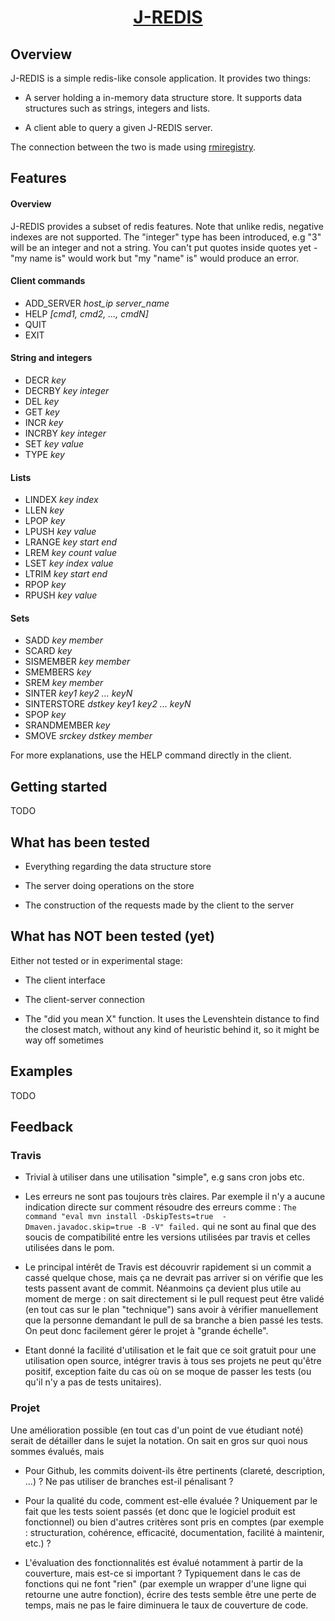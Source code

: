 <h1 align="center"><a href="https://github.com/DumbCoconut/J-REDIS">J-REDIS</a></h1>

## Overview

J-REDIS is a simple redis-like console application. It provides two things:

- A server holding a in-memory data structure store. It supports data structures such as 
strings, integers and lists. 

- A client able to query a given J-REDIS server. 

The connection between the two is made using 
<a href="http://docs.oracle.com/javase/7/docs/technotes/tools/solaris/rmiregistry.html">rmiregistry</a>.

## Features

#### Overview

J-REDIS provides a subset of redis features. Note that unlike redis, negative indexes are not supported. 
The "integer" type has been introduced, e.g "3" will be an integer and not a string. You can't put
quotes inside quotes yet - "my name is" would work but "my "name" is" would produce an error.

#### Client commands 

- ADD_SERVER _host\_ip server\_name_
- HELP _[cmd1, cmd2, ..., cmdN]_
- QUIT
- EXIT

#### String and integers

- DECR _key_
- DECRBY _key integer_
- DEL _key_
- GET _key_
- INCR _key_
- INCRBY _key integer_
- SET _key value_
- TYPE _key_

#### Lists

- LINDEX _key index_
- LLEN _key_
- LPOP _key_
- LPUSH _key value_
- LRANGE _key start end_
- LREM _key count value_
- LSET _key index value_
- LTRIM _key start end_
- RPOP _key_
- RPUSH _key value_


#### Sets

- SADD _key member_
- SCARD _key_
- SISMEMBER _key_ _member_
- SMEMBERS _key_
- SREM _key member_
- SINTER _key1 key2 ... keyN_
- SINTERSTORE _dstkey key1 key2 ... keyN_
- SPOP _key_
- SRANDMEMBER _key_
- SMOVE _srckey dstkey member_

For more explanations, use the HELP command directly in the client.

## Getting started

TODO

## What has been tested

- Everything regarding the data structure store

- The server doing operations on the store

- The construction of the requests made by the client to the server

## What has NOT been tested (yet)

Either not tested or in experimental stage:

- The client interface

- The client-server connection

- The "did you mean X" function. It uses the Levenshtein distance to find the closest match, without
any kind of heuristic behind it, so it might be way off sometimes

## Examples

TODO

## Feedback

### Travis

- Trivial à utiliser dans une utilisation "simple", e.g sans cron jobs etc.

- Les erreurs ne sont pas toujours très claires. Par exemple il n'y a aucune indication directe sur 
comment résoudre des erreurs comme : `The command "eval mvn install -DskipTests=true 
-Dmaven.javadoc.skip=true -B -V" failed.` qui ne sont au final que des soucis de compatibilité entre 
les versions utilisées par travis et celles utilisées dans le pom. 

- Le principal intérêt de Travis est découvrir rapidement si un commit a cassé quelque chose, mais ça
ne devrait pas arriver si on vérifie que les tests passent avant de commit. Néanmoins ça devient plus
utile au moment de merge : on sait directement si le pull request peut être validé (en tout cas sur 
le plan "technique") sans avoir à vérifier manuellement que la personne demandant le pull de sa 
branche a bien passé les tests. On peut donc facilement gérer le projet à "grande échelle".
 
- Etant donné la facilité d'utilisation et le fait que ce soit gratuit pour une utilisation open 
source, intégrer travis à tous ses projets ne peut qu'être positif, exception faite du cas où on se
moque de passer les tests (ou qu'il n'y a pas de tests unitaires). 

### Projet

Une amélioration possible (en tout cas d'un point de vue étudiant noté) serait de détailler dans le
sujet la notation. On sait en gros sur quoi nous sommes évalués, mais 

- Pour Github, les commits doivent-ils être pertinents (clareté, description, ...) ? Ne pas utiliser 
de branches est-il pénalisant ?  

- Pour la qualité du code, comment est-elle évaluée ? Uniquement par le fait que les tests soient 
passés (et donc que le logiciel produit est fonctionnel) ou bien d'autres critères sont pris en 
comptes (par exemple : structuration, cohérence, efficacité, documentation, facilité à maintenir,
etc.) ? 

- L'évaluation des fonctionnalités est évalué notamment à partir de la couverture, mais est-ce si 
important ? Typiquement dans le cas de fonctions qui ne font "rien" (par exemple un wrapper d'une 
ligne qui retourne une autre fonction), écrire des tests semble être une perte de temps, mais ne
pas le faire diminuera le taux de couverture de code.


